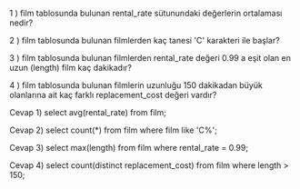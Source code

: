 1 ) film tablosunda bulunan rental_rate sütunundaki değerlerin ortalaması nedir?

2 ) film tablosunda bulunan filmlerden kaç tanesi 'C' karakteri ile başlar?

3 ) film tablosunda bulunan filmlerden rental_rate değeri 0.99 a eşit olan en uzun (length) film kaç dakikadır?

4 ) film tablosunda bulunan filmlerin uzunluğu 150 dakikadan büyük olanlarına ait kaç farklı replacement_cost değeri vardır?



Cevap 1) select avg(rental_rate) from film;

Cevap 2) select count(*) from film where film like 'C%';

Cevap 3) select max(length) from film where rental_rate = 0.99;

Cevap 4) select count(distinct replacement_cost) from film where length > 150;
